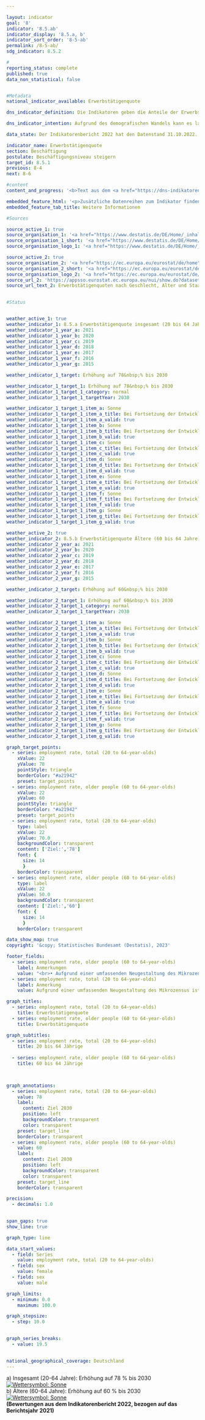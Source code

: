```yaml
---

layout: indicator    
goal: '8'    
indicator: '8.5.ab'    
indicator_display: '8.5.a, b'    
indicator_sort_order: '8-5-ab'    
permalink: /8-5-ab/    
sdg_indicator: 8.5.2    

#
reporting_status: complete    
published: true    
data_non_statistical: false    


#Metadata    
national_indicator_available: Erwerbstätigenquote    

dns_indicator_definition: Die Indikatoren geben die Anteile der Erwerbstätigen im Alter von 20&nbsp;bis 64&nbsp;Jahren (8.5.a) und im Alter von 60&nbsp;bis 64&nbsp;Jahren (8.5.b) jeweils gemessen an der Gesamtbevölkerung derselben Altersklasse an.    

dns_indicator_intention: Aufgrund des demografischen Wandels kann es langfristig zu einem Mangel an Fachkräften in Deutschland kommen. Gleichzeitig droht eine zunehmende Unterfinanzierung der sozialen Sicherungssysteme. Das vorhandene Arbeitskräftepotenzial ist daher künftig besser auszuschöpfen. Die Erwerbstätigenquote, das heißt der Anteil der Erwerbstätigen an der Bevölkerung im erwerbsfähigen Alter (20- bis 64-Jährige), soll bis zum Jahr 2030&nbsp;auf 78&nbsp;% erhöht werden. Außerdem ist es das Ziel der Bundesregierung, dass bis 2030&nbsp;die Erwerbstätigenquote der Älteren (60- bis 64-Jährige) 60&nbsp;% beträgt.    

data_state: Der Indikatorenbericht 2022 hat den Datenstand 31.10.2022. Die Daten auf dieser Plattform werden regelmäßig aktualisiert, sodass online aktuellere Daten verfügbar sein können als im <a href="https://dns-indikatoren.de/publications_reports/">Indikatorenbericht 2022</a> veröffentlicht.    

indicator_name: Erwerbstätigenquote    
section: Beschäftigung    
postulate: Beschäftigungsniveau steigern    
target_id: 8.5.1    
previous: 8-4    
next: 8-6    

#content     
content_and_progress: '<b>Text aus dem <a href="https://dns-indikatoren.de/publications_reports/">Indikatorenbericht 2022&nbsp;</a></b><br><br>Datenquelle der Indikatoren ist die <abbr title="Europäische Union" tabindex="0">EU</abbr>-Arbeitskräfteerhebung, die in Deutschland in den Mikrozensus integriert ist. Die Arbeitskräfteerhebung findet unterjährig statt und wird von der europäischen Statistikbehörde <abbr title="European Statistical Office (Statistisches Amt der Europäischen Union)" tabindex="0">Eurostat</abbr> zunächst zu Quartalsergebnissen zusammengefasst und anschließend zu Jahresdurchschnittswerten verdichtet. Sie deckt die in privaten Haushalten lebende Bevölkerung ab, schließt jedoch Personen in Gemeinschaftsunterkünften aus. Die im Rahmen der Arbeitskräfteerhebung betrachtete erwerbstätige Bevölkerung besteht aus Personen im Alter ab 15&nbsp;Jahren, die während der Referenzwoche mindestens eine Stunde eine Tätigkeit gegen Entgelt ausgeübt haben oder als unbezahlt mithelfende Familienangehörige tätig waren. Eingeschlossen sind auch Personen, die nur vorübergehend nicht gearbeitet haben, weil sie zum Beispiel wegen Urlaub oder Krankheit abwesend waren. Zu beachten ist, dass es im Zeitablauf bei der Arbeitskräfteerhebung (<abbr title="zum Beispiel" tabindex="0">z. B.</abbr> Anpassung an Ergebnisse des Zensus 2011) und mit der Neuregelung des Mikrozensus 2020&nbsp;Änderungen gab, die Einfluss auf die zeitliche Vergleichbarkeit der dargestellten Zeitreihen haben.<br><br>Die Erwerbstätigenquote insgesamt (20- bis 64-Jährige) stieg von 68,7&nbsp;% im Jahr 2000&nbsp;um 10,9&nbsp;Prozentpunkte auf 79,6&nbsp;% im Jahr 2021. Der Zielwert von 78,0&nbsp;% für 2030&nbsp;wird bereits seit 2015&nbsp;erreicht. Die Erwerbstätigenquote bei den Älteren (60- bis 64-Jährige) nahm deutlich von 19,6&nbsp;% im Jahr 2000&nbsp;um 41,5&nbsp;Prozentpunkte auf 61,1&nbsp;% im Jahr 2021&nbsp;zu. Die Quote der Männer in dieser Altersgruppe hatte sich dabei um 38,5&nbsp;Prozentpunkte auf 65,7&nbsp;% mehr als verdoppelt. Die Quote der Frauen verfünffachte sich sogar fast von 12,1&nbsp;% auf 56,7&nbsp;%. Der angestrebte Anteil von 60&nbsp;% bei Älteren wird seit 2018&nbsp;jeweils erreicht und damit ebenfalls vor der in der Deutschen Nachhaltigkeitsstrategie gesetzten Frist.<br><br>Die Erwerbstätigenquoten von Frauen und Männern insgesamt entwickelten sich seit 2000&nbsp;in dieselbe Richtung, jedoch in unterschiedlichem Umfang. Die Quote stieg bei den 20- bis 64-jährigen Männern im betrachteten Zeitraum um 6,7&nbsp;Prozentpunkte auf 83,2&nbsp;%, bei den Frauen dagegen um 15,2&nbsp;Prozentpunkte auf 75,9&nbsp;% und damit deutlich stärker, aber auch von einem niedrigeren Niveau aus. Bei einer Bewertung des Anstiegs der Erwerbstätigenquote der Frauen ist zu berücksichtigen, dass die Erhöhung der Quote mit einer Zunahme der Teilzeitbeschäftigung einherging. Im Jahr 2000&nbsp;waren 61,5&nbsp;% der Frauen in Vollzeit und 38,5&nbsp;% in Teilzeit tätig. Im Jahr 2021&nbsp;lagen die Anteile bei 52,3&nbsp;% in Vollzeit und 47,7&nbsp;% in Teilzeit. Zum Vergleich reduzierte sich der Anteil der Männer, die in Vollzeit tätig sind, von 95,7&nbsp;% im Jahr 2000&nbsp;auf 89,8&nbsp;% in 2021.<br><br>Bei einer Differenzierung der Erwerbstätigenquote nach Altersgruppen zeigten sich unterschiedliche Tendenzen. Bei der Gruppe der 20- bis 24-Jährigen erhöhte sich die Erwerbstätigenquote von 2000&nbsp;bis 2021&nbsp;nur marginal um 2,4&nbsp;Prozentpunkte auf 67,2&nbsp;%. In der Altersgruppe der 25- bis 59-Jährigen stieg diese hingegen um 7,7&nbsp;Prozentpunkte auf 83,9&nbsp;%. Das geringere Erwerbsniveau in der Altersgruppe der 20- bis 24-Jährigen ist bedingt durch Ausbildungszeiten an Schulen und Hochschulen, wodurch sich der Eintritt in das Berufsleben verschiebt.'    

embedded_feature_html: '<p>Zusätzliche Datenreihen zum Indikator finden Sie <a href="https://dnsTestEnvironment.github.io/dns-indicators/public/AddInfos/de/8_5_ab.pdf" target="_blank" >hier</a>.</p><br><small>Hinweis: PDF-Dokumente können Sie sich (je nach Browsereinstellung) direkt in Ihrem Browser anzeigen lassen oder Sie laden das PDF-Dokument herunter und öffnen es mit einem PDF-Reader Ihrer Wahl. Eine Anleitung wie Sie für ausgewählte Browser die entsprechende Einstellung ändern können, finden Sie <a href="https://dns-indikatoren.de/guidance/">hier</a>.</small>'
embedded_feature_tab_title: Weitere Informationen    

#Sources    

source_active_1: true
source_organisation_1: '<a href="https://www.destatis.de/DE/Home/_inhalt.html">Statistisches Bundesamt</a>'
source_organisation_1_short: '<a href="https://www.destatis.de/DE/Home/_inhalt.html" target="_blank">Statistisches Bundesamt</a>'
source_organisation_logo_1: '<a href="https://www.destatis.de/DE/Home/_inhalt.html" target="_blank"><img src="www.dnsTestEnvironment.github.io/dns-indicators/public/OrgImgDe/destatis.png" alt="Statistisches Bundesamt" title=" Klicken Sie hier um zur Homepage der Organisation Statistisches Bundesamt zu gelangen." style="height:60px; width:148px; border: transparent"/></a>'

source_active_2: true
source_organisation_2: '<a href="https://ec.europa.eu/eurostat/de/home">Eurostat</a>'
source_organisation_2_short: '<a href="https://ec.europa.eu/eurostat/de/home" target="_blank">Eurostat</a>'
source_organisation_logo_2: '<a href="https://ec.europa.eu/eurostat/de/home" target="_blank"><img src="www.dnsTestEnvironment.github.io/dns-indicators/public/OrgImgDe/eurostat.png" alt="Eurostat" title=" Klicken Sie hier um zur Homepage der Organisation Eurostat zu gelangen." style="height:60px; width:148px; border: transparent"/></a>'
source_url_2: 'https://appsso.eurostat.ec.europa.eu/nui/show.do?dataset=lfsa_ergan&lang=de'
source_url_text_2: Erwerbstätigenquoten nach Geschlecht, Alter und Staatsangehörigkeit
    

#Status    


weather_active_1: true
weather_indicator_1: 8.5.a Erwerbstätigenquote insgesamt (20 bis 64 Jahre)
weather_indicator_1_year_a: 2021
weather_indicator_1_year_b: 2020
weather_indicator_1_year_c: 2019
weather_indicator_1_year_d: 2018
weather_indicator_1_year_e: 2017
weather_indicator_1_year_f: 2016
weather_indicator_1_year_g: 2015

weather_indicator_1_target: Erhöhung auf 78&nbsp;% bis 2030

weather_indicator_1_target_1: Erhöhung auf 78&nbsp;% bis 2030
weather_indicator_1_target_1_category: normal
weather_indicator_1_target_1_targetYear: 2030

weather_indicator_1_target_1_item_a: Sonne
weather_indicator_1_target_1_item_a_title: Bei Fortsetzung der Entwicklung aus 2021 wäre der Zielwert erreicht oder um weniger als 5&nbsp;% der Differenz zwischen Zielwert und dem Wert aus 2021 verfehlt worden.
weather_indicator_1_target_1_item_a_valid: true
weather_indicator_1_target_1_item_b: Sonne
weather_indicator_1_target_1_item_b_title: Bei Fortsetzung der Entwicklung aus 2020 wäre der Zielwert erreicht oder um weniger als 5&nbsp;% der Differenz zwischen Zielwert und dem Wert aus 2020 verfehlt worden.
weather_indicator_1_target_1_item_b_valid: true
weather_indicator_1_target_1_item_c: Sonne
weather_indicator_1_target_1_item_c_title: Bei Fortsetzung der Entwicklung aus 2019 wäre der Zielwert erreicht oder um weniger als 5&nbsp;% der Differenz zwischen Zielwert und dem Wert aus 2019 verfehlt worden.
weather_indicator_1_target_1_item_c_valid: true
weather_indicator_1_target_1_item_d: Sonne
weather_indicator_1_target_1_item_d_title: Bei Fortsetzung der Entwicklung aus 2018 wäre der Zielwert erreicht oder um weniger als 5&nbsp;% der Differenz zwischen Zielwert und dem Wert aus 2018 verfehlt worden.
weather_indicator_1_target_1_item_d_valid: true
weather_indicator_1_target_1_item_e: Sonne
weather_indicator_1_target_1_item_e_title: Bei Fortsetzung der Entwicklung aus 2017 wäre der Zielwert erreicht oder um weniger als 5&nbsp;% der Differenz zwischen Zielwert und dem Wert aus 2017 verfehlt worden.
weather_indicator_1_target_1_item_e_valid: true
weather_indicator_1_target_1_item_f: Sonne
weather_indicator_1_target_1_item_f_title: Bei Fortsetzung der Entwicklung aus 2016 wäre der Zielwert erreicht oder um weniger als 5&nbsp;% der Differenz zwischen Zielwert und dem Wert aus 2016 verfehlt worden.
weather_indicator_1_target_1_item_f_valid: true
weather_indicator_1_target_1_item_g: Sonne
weather_indicator_1_target_1_item_g_title: Bei Fortsetzung der Entwicklung aus 2015 wäre der Zielwert erreicht oder um weniger als 5&nbsp;% der Differenz zwischen Zielwert und dem Wert aus 2015 verfehlt worden.
weather_indicator_1_target_1_item_g_valid: true

weather_active_2: true
weather_indicator_2: 8.5.b Erwerbstätigenquote Ältere (60 bis 64 Jahre)
weather_indicator_2_year_a: 2021
weather_indicator_2_year_b: 2020
weather_indicator_2_year_c: 2019
weather_indicator_2_year_d: 2018
weather_indicator_2_year_e: 2017
weather_indicator_2_year_f: 2016
weather_indicator_2_year_g: 2015

weather_indicator_2_target: Erhöhung auf 60&nbsp;% bis 2030

weather_indicator_2_target_1: Erhöhung auf 60&nbsp;% bis 2030
weather_indicator_2_target_1_category: normal
weather_indicator_2_target_1_targetYear: 2030

weather_indicator_2_target_1_item_a: Sonne
weather_indicator_2_target_1_item_a_title: Bei Fortsetzung der Entwicklung aus 2021 wäre der Zielwert erreicht oder um weniger als 5&nbsp;% der Differenz zwischen Zielwert und dem Wert aus 2021 verfehlt worden.
weather_indicator_2_target_1_item_a_valid: true
weather_indicator_2_target_1_item_b: Sonne
weather_indicator_2_target_1_item_b_title: Bei Fortsetzung der Entwicklung aus 2020 wäre der Zielwert erreicht oder um weniger als 5&nbsp;% der Differenz zwischen Zielwert und dem Wert aus 2020 verfehlt worden.
weather_indicator_2_target_1_item_b_valid: true
weather_indicator_2_target_1_item_c: Sonne
weather_indicator_2_target_1_item_c_title: Bei Fortsetzung der Entwicklung aus 2019 wäre der Zielwert erreicht oder um weniger als 5&nbsp;% der Differenz zwischen Zielwert und dem Wert aus 2019 verfehlt worden.
weather_indicator_2_target_1_item_c_valid: true
weather_indicator_2_target_1_item_d: Sonne
weather_indicator_2_target_1_item_d_title: Bei Fortsetzung der Entwicklung aus 2018 wäre der Zielwert erreicht oder um weniger als 5&nbsp;% der Differenz zwischen Zielwert und dem Wert aus 2018 verfehlt worden.
weather_indicator_2_target_1_item_d_valid: true
weather_indicator_2_target_1_item_e: Sonne
weather_indicator_2_target_1_item_e_title: Bei Fortsetzung der Entwicklung aus 2017 wäre der Zielwert erreicht oder um weniger als 5&nbsp;% der Differenz zwischen Zielwert und dem Wert aus 2017 verfehlt worden.
weather_indicator_2_target_1_item_e_valid: true
weather_indicator_2_target_1_item_f: Sonne
weather_indicator_2_target_1_item_f_title: Bei Fortsetzung der Entwicklung aus 2016 wäre der Zielwert erreicht oder um weniger als 5&nbsp;% der Differenz zwischen Zielwert und dem Wert aus 2016 verfehlt worden.
weather_indicator_2_target_1_item_f_valid: true
weather_indicator_2_target_1_item_g: Sonne
weather_indicator_2_target_1_item_g_title: Bei Fortsetzung der Entwicklung aus 2015 wäre der Zielwert erreicht oder um weniger als 5&nbsp;% der Differenz zwischen Zielwert und dem Wert aus 2015 verfehlt worden.
weather_indicator_2_target_1_item_g_valid: true    

graph_target_points:
  - series: employment rate, total (20 to 64-year-olds)
    xValue: 22
    yValue: 78
    pointStyle: triangle
    borderColor: "#a21942"
    preset: target_points
  - series: employment rate, older people (60 to 64-year-olds)
    xValue: 22
    yValue: 60
    pointStyle: triangle
    borderColor: "#a21942"
    preset: target_points
  - series: employment rate, total (20 to 64-year-olds)
    type: label
    xValue: 22
    yValue: 70.0
    backgroundColor: transparent
    content: ['Ziel:','78']
    font: {
      size: 14
      }
    borderColor: transparent
  - series: employment rate, older people (60 to 64-year-olds)
    type: label
    xValue: 22
    yValue: 50.0
    backgroundColor: transparent
    content: ['Ziel:','60']
    font: {
      size: 14
      }
    borderColor: transparent    

data_show_map: true    
copyright: '&copy; Statistisches Bundesamt (Destatis), 2023'    

footer_fields:
  - series: employment rate, older people (60 to 64-year-olds)
    label: Anmerkungen
    value: "<br>• Aufgrund einer umfassenden Neugestaltung des Mikrozensus ist ein Vergleich der Daten des Erhebungsjahres 2020&nbsp;mit den Vorjahren nur eingeschränkt möglich (Zeitreihenbruch).<br>• Bundesländer: <br>&nbsp;&nbsp;- Sonderauswertung basierend auf Daten folgender Datenquelle: Statistische Ämter des Bundes und der Länder.<br>• Bremen:<br>&nbsp;&nbsp;- Männer 2010&nbsp;eingeschränkter Aussagewert.<br>&nbsp;&nbsp;- Frauen 2010&nbsp;bis 2012&nbsp;sowie 2015&nbsp;eingeschränkter Aussagewert.<br>• Saarland: <br>&nbsp;&nbsp;- Frauen 2010&nbsp;eingeschränkter Aussagewert."
  - series: employment rate, total (20 to 64-year-olds)
    label: Anmerkung
    value: Aufgrund einer umfassenden Neugestaltung des Mikrozensus ist ein Vergleich der Daten des Erhebungsjahres 2020&nbsp;mit den Vorjahren nur eingeschränkt möglich (Zeitreihenbruch).    

graph_titles: 
  - series: employment rate, total (20 to 64-year-olds)
    title: Erwerbstätigenquote
  - series: employment rate, older people (60 to 64-year-olds)
    title: Erwerbstätigenquote    

graph_subtitles: 
  - series: employment rate, total (20 to 64-year-olds)
    title: 20 bis 64 Jährige
    
  - series: employment rate, older people (60 to 64-year-olds)
    title: 60 bis 64 Jährige
        


graph_annotations:
  - series: employment rate, total (20 to 64-year-olds)
    value: 78
    label:
      content: Ziel 2030
      position: left
      backgroundColor: transparent
      color: transparent
    preset: target_line
    borderColor: transparent
  - series: employment rate, older people (60 to 64-year-olds)
    value: 60
    label:
      content: Ziel 2030
      position: left
      backgroundColor: transparent
      color: transparent
    preset: target_line
    borderColor: transparent    

precision: 
  - decimals: 1.0
        

span_gaps: true    
show_line: true    

graph_type: line    

data_start_values: 
  - field: Series
    value: employment rate, total (20 to 64-year-olds)
  - field: sex
    value: female
  - field: sex
    value: male    

graph_limits: 
  - minimum: 0.0
    maximum: 100.0    

graph_stepsize: 
  - step: 10.0
        

graph_series_breaks: 
  - value: 19.5
                

national_geographical_coverage: Deutschland        
---
```



<div>
  <div class="my-header">
    <label class="default">a) Insgesamt (20-64&nbsp;Jahre): Erhöhung auf 78&nbsp;% bis 2030
      <a href="www.dnsTestEnvironment.github.io/dns-indicators/status"><img src="https://g205sdgs.github.io/sdg-indicators/public/Wettersymbole/Sonne.png" title="Bei Fortsetzung der Entwicklung aus 2021 wäre der Zielwert erreicht oder um weniger als 5&nbsp;% der Differenz zwischen Zielwert und dem Wert aus 2021 verfehlt worden." alt="Wettersymbol: Sonne"/>
      </a>
    </label>
  </div>
</div>
<div>
  <div class="my-header">
    <label class="default">b) Ältere (60-64&nbsp;Jahre): Erhöhung auf 60&nbsp;% bis 2030
      <a href="www.dnsTestEnvironment.github.io/dns-indicators/status"><img src="https://g205sdgs.github.io/sdg-indicators/public/Wettersymbole/Sonne.png" title="Bei Fortsetzung der Entwicklung aus 2021 wäre der Zielwert erreicht oder um weniger als 5&nbsp;% der Differenz zwischen Zielwert und dem Wert aus 2021 verfehlt worden." alt="Wettersymbol: Sonne"/>
      </a>
    </label>
  </div>
</div>
<div class="my-header-note">
  <label class="default"><b>(Bewertungen aus dem Indikatorenbericht 2022, bezogen auf das Berichtsjahr 2021)
  </b></label>
</div>